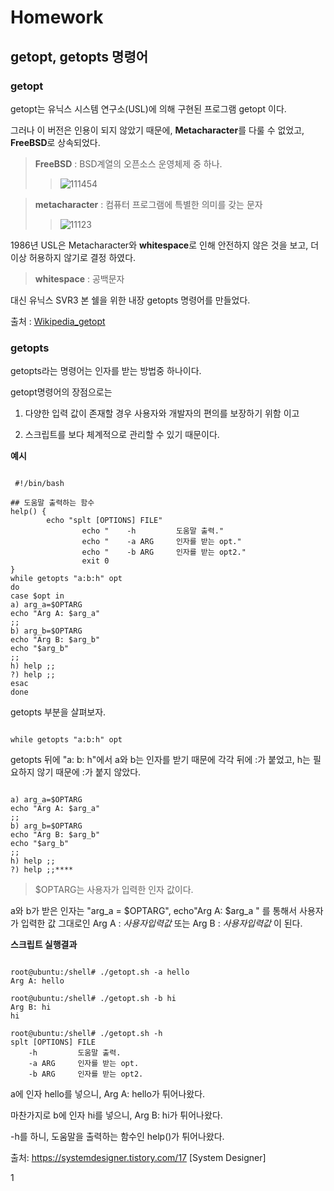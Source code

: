 # Homework

## getopt, getopts 명령어

### getopt

getopt는 유닉스 시스템 연구소(USL)에 의해 구현된 프로그램 getopt 이다.

그러나 이 버전은 인용이 되지 않았기 때문에, **Metacharacter**를 다룰 수 없었고, **FreeBSD**로 상속되었다.

>**FreeBSD** : BSD계열의 오픈소스 운영체제 중 하나.
>>![111454](https://user-images.githubusercontent.com/94778099/142760468-c954f2e9-78a8-4faa-8626-1c5475e6ae07.PNG)

>**metacharacter** : 컴퓨터 프로그램에 특별한 의미를 갖는 문자
>>![11123](https://user-images.githubusercontent.com/94778099/142760484-46c77337-3efd-4e22-9ee6-f3851f19419b.png)


1986년 USL은 Metacharacter와 **whitespace**로 인해 안전하지 않은 것을 보고, 더 이상 허용하지 않기로 결정 하였다.

>**whitespace** : 공백문자

대신 유닉스 SVR3 본 쉘을 위한 내장 getopts 명령어를 만들었다.

출처 : [Wikipedia_getopt](https://en.wikipedia.org/wiki/Getopt#In_Shell)

### getopts

getopts라는 명령어는 인자를 받는 방법중 하나이다.

getopt명령어의 장점으로는

1. 다양한 입력 값이 존재할 경우 사용자와 개발자의 편의를 보장하기 위함 이고

2. 스크립트를 보다 체계적으로 관리할 수 있기 때문이다.

**예시**

```shell script

 #!/bin/bash

## 도움말 출력하는 함수
help() {
        echo "splt [OPTIONS] FILE"
                echo "    -h         도움말 출력."
                echo "    -a ARG     인자를 받는 opt."
                echo "    -b ARG     인자를 받는 opt2."
                exit 0
}
while getopts "a:b:h" opt
do
case $opt in
a) arg_a=$OPTARG
echo "Arg A: $arg_a"
;;
b) arg_b=$OPTARG
echo "Arg B: $arg_b"
echo "$arg_b"
;;
h) help ;;
?) help ;;
esac
done

```

getopts 부분을 살펴보자.

```

while getopts "a:b:h" opt

```

getopts 뒤에 "a: b: h"에서 a와 b는 인자를 받기 때문에 각각 뒤에 :가 붙었고, h는 필요하지 않기 때문에 :가 붙지 않았다.

```

a) arg_a=$OPTARG
echo "Arg A: $arg_a"
;;
b) arg_b=$OPTARG
echo "Arg B: $arg_b"
echo "$arg_b"
;;
h) help ;;
?) help ;;****

```

>$OPTARG는 사용자가 입력한 인자 값이다.

a와 b가 받은 인자는 "arg_a = $OPTARG", echo"Arg A: $arg_a " 를 통해서 사용자가 입력한 값 그대로인 Arg A : *사용자입력값* 또는 Arg B : *사용자입력값* 이 된다.

**스크립트 실행결과**

```

root@ubuntu:/shell# ./getopt.sh -a hello
Arg A: hello

root@ubuntu:/shell# ./getopt.sh -b hi
Arg B: hi
hi

root@ubuntu:/shell# ./getopt.sh -h
splt [OPTIONS] FILE
    -h         도움말 출력.
    -a ARG     인자를 받는 opt.
    -b ARG     인자를 받는 opt2. 

```

a에 인자 hello를 넣으니, Arg A: hello가 튀어나왔다.

마찬가지로 b에 인자 hi를 넣으니, Arg B: hi가 튀어나왔다.

-h를 하니, 도움말을 출력하는 함수인 help()가 튀어나왔다.


출처: https://systemdesigner.tistory.com/17 [System Designer]





1








